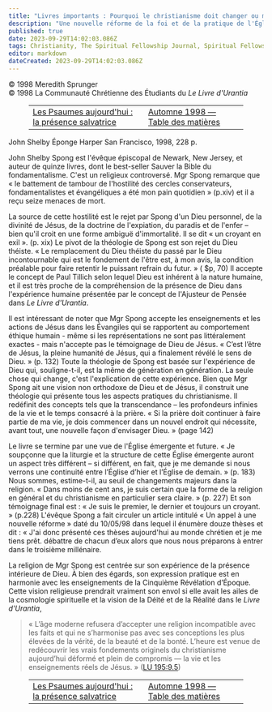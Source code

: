 ```yaml
---
title: "Livres importants : Pourquoi le christianisme doit changer ou mourir"
description: "Une nouvelle réforme de la foi et de la pratique de l'Église"
published: true
date: 2023-09-29T14:02:03.086Z
tags: Christianity, The Spiritual Fellowship Journal, Spiritual Fellowship, article
editor: markdown
dateCreated: 2023-09-29T14:02:03.086Z
---
```


<p class="v-card v-sheet theme--light grey lighten-3 px-2">© 1998 Meredith Sprunger<br>© 1998 La Communauté Chrétienne des Étudiants du <i>Le Livre d'Urantia</i></p>
<figure class="table chapter-navigator">
  <table>
    <tbody>
      <tr>
        <td>
        <a href="/fr/article/Spiritual_Fellowship_Journal/Psalms_Today_12">
          <span class="mdi mdi-arrow-left-drop-circle"></span><span class="pl-2">Les Psaumes aujourd'hui : la présence salvatrice</span>
        </a>
        </td>
        <td>
        <a href="/fr/index/articles_spiritual_fellowship_journal#automne-1998">
          <span class="mdi mdi-book-open-variant"></span><span class="pl-2">Automne 1998 — Table des matières</span>
        </a>
        </td>
        <td>
        </td>
      </tr>
    </tbody>
  </table>
</figure>



John Shelby Éponge
Harper San Francisco, 1998, 228 p.

John Shelby Spong est l'évêque épiscopal de Newark, New Jersey, et auteur de quinze livres, dont le best-seller Sauver la Bible du fondamentalisme. C'est un religieux controversé. Mgr Spong remarque que « le battement de tambour de l'hostilité des cercles conservateurs, fondamentalistes et évangéliques a été mon pain quotidien » (p.xiv) et il a reçu seize menaces de mort.

La source de cette hostilité est le rejet par Spong d'un Dieu personnel, de la divinité de Jésus, de la doctrine de l'expiation, du paradis et de l'enfer – bien qu'il croit en une forme ambiguë d'immortalité. Il se dit « un croyant en exil ». (p. xix) Le pivot de la théologie de Spong est son rejet du Dieu théiste. « Le remplacement du Dieu théiste du passé par le Dieu incontournable qui est le fondement de l'être est, à mon avis, la condition préalable pour faire retentir le puissant refrain du futur. » ( $p, 70) Il accepte le concept de Paul Tillich selon lequel Dieu est inhérent à la nature humaine, et il est très proche de la compréhension de la présence de Dieu dans l'expérience humaine présentée par le concept de l'Ajusteur de Pensée dans _Le Livre d'Urantia_.

Il est intéressant de noter que Mgr Spong accepte les enseignements et les actions de Jésus dans les Évangiles qui se rapportent au comportement éthique humain - même si les représentations ne sont pas littéralement exactes - mais n'accepte pas le témoignage de Dieu de Jésus. « C’est l’être de Jésus, la pleine humanité de Jésus, qui a finalement révélé le sens de Dieu. » (p. 132) Toute la théologie de Spong est basée sur l'expérience de Dieu qui, souligne-t-il, est la même de génération en génération. La seule chose qui change, c'est l'explication de cette expérience. Bien que Mgr Spong ait une vision non orthodoxe de Dieu et de Jésus, il construit une théologie qui présente tous les aspects pratiques du christianisme. Il redéfinit des concepts tels que la transcendance – les profondeurs infinies de la vie et le temps consacré à la prière. « Si la prière doit continuer à faire partie de ma vie, je dois commencer dans un nouvel endroit qui nécessite, avant tout, une nouvelle façon d'envisager Dieu. » (page 142)

Le livre se termine par une vue de l'Église émergente et future. « Je soupçonne que la liturgie et la structure de cette Église émergente auront un aspect très différent – si différent, en fait, que je me demande si nous verrons une continuité entre l’Église d’hier et l’Église de demain. » (p. 183) Nous sommes, estime-t-il, au seuil de changements majeurs dans la religion. « Dans moins de cent ans, je suis certain que la forme de la religion en général et du christianisme en particulier sera claire. » (p. 227) Et son témoignage final est : « Je suis le premier, le dernier et toujours un croyant. » (p.228) L'évêque Spong a fait circuler un article intitulé « Un appel à une nouvelle réforme » daté du 10/05/98 dans lequel il énumère douze thèses et dit : « J'ai donc présenté ces thèses aujourd'hui au monde chrétien et je me tiens prêt. débattre de chacun d’eux alors que nous nous préparons à entrer dans le troisième millénaire.

La religion de Mgr Spong est centrée sur son expérience de la présence intérieure de Dieu. À bien des égards, son expression pratique est en harmonie avec les enseignements de la Cinquième Révélation d’Époque. Cette vision religieuse prendrait vraiment son envol si elle avait les ailes de la cosmologie spirituelle et la vision de la Déité et de la Réalité dans le _Livre d'Urantia_,



> « L’âge moderne refusera d’accepter une religion incompatible avec les faits et qui ne s’harmonise pas avec ses conceptions les plus élevées de la vérité, de la beauté et de la bonté. L’heure est venue de redécouvrir les vrais fondements originels du christianisme aujourd’hui déformé et plein de compromis — la vie et les enseignements réels de Jésus. » (<a id="a49_358"></a>[LU 195:9.5](/fr/The_Urantia_Book/195#p9_5))








<figure class="table chapter-navigator">
  <table>
    <tbody>
      <tr>
        <td>
        <a href="/fr/article/Spiritual_Fellowship_Journal/Psalms_Today_12">
          <span class="mdi mdi-arrow-left-drop-circle"></span><span class="pl-2">Les Psaumes aujourd'hui : la présence salvatrice</span>
        </a>
        </td>
        <td>
        <a href="/fr/index/articles_spiritual_fellowship_journal#automne-1998">
          <span class="mdi mdi-book-open-variant"></span><span class="pl-2">Automne 1998 — Table des matières</span>
        </a>
        </td>
        <td>
        </td>
      </tr>
    </tbody>
  </table>
</figure>
